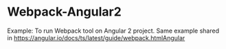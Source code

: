 # Webpack-Angular2
Example: To run Webpack tool on Angular 2 project. Same example shared in https://angular.io/docs/ts/latest/guide/webpack.htmlAngular  
